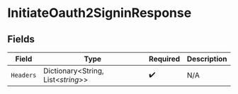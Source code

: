 # InitiateOauth2SigninResponse


## Fields

| Field                              | Type                               | Required                           | Description                        |
| ---------------------------------- | ---------------------------------- | ---------------------------------- | ---------------------------------- |
| `Headers`                          | Dictionary<String, List<*string*>> | :heavy_check_mark:                 | N/A                                |